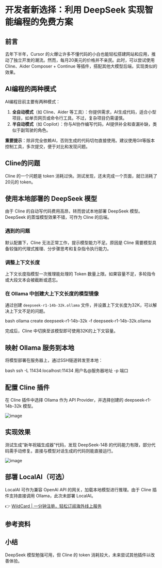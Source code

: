 # 开发者新选择：利用 DeepSeek 实现智能编程的免费方案

## 前言

去年下半年，Cursor 的火爆让许多不懂代码的小白也能轻松搭建网站和应用，推动了独立开发的潮流。然而，每月20美元的价格并不亲民。此时，可以尝试使用 Cline、Aider Composer + Continue 等插件，搭配其他大模型后端，实现类似的效果。

## AI编程的两种模式

AI编程目前主要有两种模式：

1. **全自动模式**（如 Cline、Aider 等工具）：你提供需求，AI生成代码，适合小型项目，如单页网页或命令行工具。不过，复杂项目仍需谨慎。
2. **半自动模式**（如 Copilot）：你与AI协作编写代码，AI提供补全和查漏补缺，类似于副驾驶的角色。

**重要提示**：除非完全依赖AI，否则生成的代码切勿直接使用。建议使用Git等版本控制工具，多次提交，便于对比和发现问题。

## Cline的问题

Cline 的一个问题是 token 消耗过快。测试发现，还未完成一个页面，就已消耗了20元的 token。

## 使用本地部署的 DeepSeek 模型

由于 Cline 的自动写代码费用高昂，转而尝试本地部署 DeepSeek 模型。DeepSeek 的蒸馏模型效果不错，可作为 Cline 的后端。

### 遇到的问题

默认配置下，Cline 无法正常工作，提示模型能力不足。原因是 Cline 需要模型具备较强的代理式推理、分步骤思考和复杂指令执行能力。

### 调整上下文长度

上下文长度指模型一次推理能处理的 Token 数量上限。如果容量不足，多轮指令或大段文本会被截断或遗忘。

### 在 Ollama 中创建大上下文长度的模型镜像

通过创建 `deepseek-r1-14b-32k.ollama` 文件，并设置上下文长度为32K，可以解决上下文不足的问题。

bash
ollama create deepseek-r1-14b-32k -f deepseek-r1-14b-32k.ollama


完成后，Cline 中切换至该模型即可使用32K的上下文容量。

## 映射 Ollama 服务到本地

将模型部署在服务器上，通过SSH隧道转发至本地：

bash
ssh -L 11434:localhost:11434 用户名@服务器地址 -p 端口


## 配置 Cline 插件

在 Cline 插件中选择 Ollama 作为 API Provider，并选择创建的 deepseek-r1-14b-32k 模型。

![image](https://bbtdd.com/img/675403150211585.webp)

## 实现效果

测试生成“新年祝福生成器”代码，发现 DeepSeek-14B 的代码能力有限，部分代码需手动修复。直接与模型对话生成的代码则能直接运行。

![image](https://bbtdd.com/img/770710508941204.webp)

## 部署 LocalAI（可选）

LocalAI 可作为兼容 OpenAI API 的网关，加载本地模型进行推理。由于 Cline 插件支持直接调用 Ollama，此次未部署 LocalAI。

👉 [WildCard | 一分钟注册，轻松订阅海外线上服务](https://bbtdd.com/WildCard)

## 参考资料

## 小结

DeepSeek 模型勉强可用，但 Cline 的 token 消耗较大，未来尝试其他插件以改善体验。